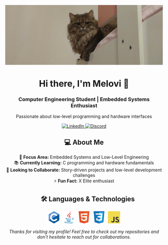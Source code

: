   <!-- <img src="https://github.com/user-attachments/assets/095e9785-03c0-4d02-862d-4d77436bd5d0" alt="Banner featuring Gojo Satoru" width="100%"> -->
  ![image](https://github.com/Melovii/42-cursus/blob/main/PDFs/image.png)<div align="center">
  <h1>Hi there, I'm Melovi 👋</h1>

  <h3>Computer Engineering Student | Embedded Systems Enthusiast</h3>

  <p>Passionate about low-level programming and hardware interfaces</p>

  <p>
    <a href="https://www.linkedin.com/in/bisher-munajed/">
      <img src="https://img.shields.io/badge/LinkedIn-0077B5?style=for-the-badge&logo=linkedin&logoColor=white" alt="LinkedIn">
    </a>
    <a href="https://discord.com/users/mel0vi">
      <img src="https://img.shields.io/badge/Discord-mel0vi-7289DA?style=for-the-badge&logo=discord&logoColor=white" alt="Discord">
    </a>
  </p>

  <h2>💻 About Me</h2>
  <p>
    🔬 <strong>Focus Area:</strong> Embedded Systems and Low-Level Engineering<br>
    📚 <strong>Currently Learning:</strong> C programming and hardware fundamentals<br>
    🤝 <strong>Looking to Collaborate:</strong> Story-driven projects and low-level development challenges<br>
    ⚡ <strong>Fun Fact:</strong> X Elite enthusiast
  </p>

<div id="toc" align="center">
  <ul style="list-style: none;">
    <summary>
      <h2>🛠️ Languages & Technologies</h2>
    </summary>
  </ul>
</div>

<div align="center">

  <p>
    <img src="https://raw.githubusercontent.com/devicons/devicon/master/icons/c/c-original.svg" alt="C" width="40" height="40"/>&nbsp;
    <img src="https://raw.githubusercontent.com/devicons/devicon/master/icons/java/java-original.svg" alt="Java" width="40" height="40"/>&nbsp;
    <img src="https://raw.githubusercontent.com/devicons/devicon/master/icons/html5/html5-original.svg" alt="HTML5" width="40" height="40"/>&nbsp;
    <img src="https://raw.githubusercontent.com/devicons/devicon/master/icons/css3/css3-original.svg" alt="CSS" width="40" height="40"/>&nbsp;
    <img src="https://raw.githubusercontent.com/devicons/devicon/master/icons/javascript/javascript-original.svg" alt="JavaScript" width="40" height="40"/>
  </p>

  <p><i>Thanks for visiting my profile! Feel free to check out my repositories and don't hesitate to reach out for collaborations.</i></p>
</div>
